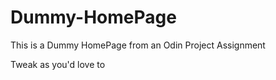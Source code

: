 # Dummy-HomePage

This is a Dummy HomePage from an Odin Project Assignment 

Tweak as you'd love to 
